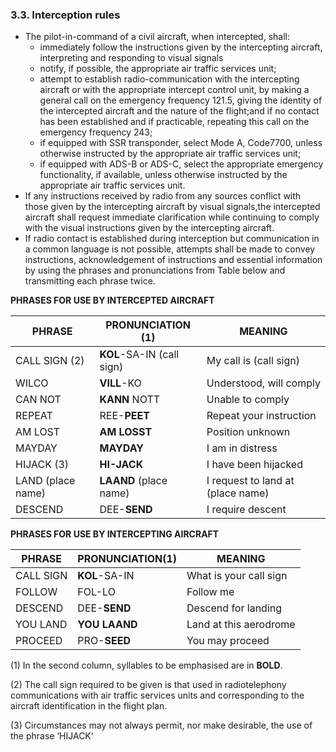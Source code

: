 ### 3.3. **Interception rules**

- The pilot-in-command of a civil aircraft, when intercepted, shall:
  - immediately follow the instructions given by the intercepting aircraft, interpreting and responding  to visual signals
  - notify, if possible, the appropriate air traffic services unit;
  - attempt to establish radio-communication with the intercepting aircraft or with the appropriate  intercept control unit, by making a general call on the emergency frequency 121.5, giving the identity of the intercepted aircraft and the nature of the flight;and if no contact has been established and if practicable, repeating this call on the emergency frequency 243;
  - if equipped with SSR  transponder, select Mode A, Code7700, unless  otherwise  instructed  by  the  appropriate air  traffic services unit;
  - if equipped with ADS-B or ADS-C, select the appropriate emergency functionality, if available, unless otherwise instructed by the appropriate air traffic services unit.
- If any instructions received by radio from any sources conflict with those given by the intercepting aircraft by visual signals,the intercepted aircraft shall request immediate clarification while continuing  to comply with the visual instructions given by  the intercepting aircraft.
- If radio contact is established during interception but communication in a common language is not possible, attempts shall be made to convey instructions, acknowledgement of instructions and essential information by using the phrases and pronunciations from Table below and transmitting each phrase twice.

**PHRASES FOR USE BY INTERCEPTED AIRCRAFT**

| PHRASE            | PRONUNCIATION (1)         | MEANING                           |
| ----------------- | ------------------------- | --------------------------------- |
| CALL SIGN (2)     | **KOL**-SA-IN (call sign) | My call is (call sign)            |
| WILCO             | **VILL**-KO               | Understood, will comply           |
| CAN NOT           | **KANN** NOTT             | Unable to comply                  |
| REPEAT            | REE-**PEET**              | Repeat your instruction           |
| AM LOST           | **AM LOSST**              | Position unknown                  |
| MAYDAY            | **MAYDAY**                | I am in distress                  |
| HIJACK (3)        | **HI-JACK**               | I have been hijacked              |
| LAND (place name) | **LAAND** (place name)    | I request to land at (place name) |
| DESCEND           | DEE-**SEND**              | I require descent                 |

**PHRASES FOR USE BY INTERCEPTING AIRCRAFT**

| PHRASE    | PRONUNCIATION(1) | MEANING                |
| --------- | ---------------- | ---------------------- |
| CALL SIGN | **KOL**-SA-IN    | What is your call sign |
| FOLLOW    | FOL-LO           | Follow me              |
| DESCEND   | DEE-**SEND**     | Descend for landing    |
| YOU LAND  | **YOU LAAND**    | Land at this aerodrome |
| PROCEED   | PRO-**SEED**     | You may proceed        |

(1) In the second column, syllables to be emphasised are in **BOLD**.

(2) The call sign required to be given is that used in radiotelephony communications with air traffic services units and corresponding to the aircraft identification in the flight plan.

(3) Circumstances may not always permit, nor make desirable, the use of the phrase ‘HIJACK'